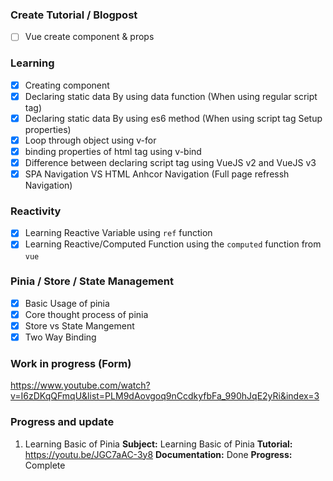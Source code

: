 ### Create Tutorial / Blogpost

- [ ] Vue create component & props

### Learning

- [x] Creating component
- [x] Declaring static data By using data function (When using regular script tag)
- [x] Declaring static data By using es6 method (When using script tag Setup properties)
- [x] Loop through object using v-for
- [x] binding properties of html tag using v-bind
- [x] Difference between declaring script tag using VueJS v2 and VueJS v3
- [x] SPA Navigation VS HTML Anhcor Navigation (Full page refressh Navigation)

### Reactivity

- [x] Learning Reactive Variable using `ref` function
- [x] Learning Reactive/Computed Function using the `computed` function from `vue`

### Pinia / Store / State Management

- [x] Basic Usage of pinia
- [x] Core thought process of pinia
- [x] Store vs State Mangement
- [x] Two Way Binding

### Work in progress (Form)

https://www.youtube.com/watch?v=I6zDKqQFmqU&list=PLM9dAovgoq9nCcdkyfbFa_990hJqE2yRi&index=3

### Progress and update

1. Learning Basic of Pinia
   **Subject:** Learning Basic of Pinia
   **Tutorial:** https://youtu.be/JGC7aAC-3y8
   **Documentation:** Done
   **Progress:** Complete
